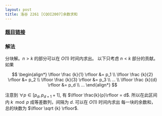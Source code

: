 ```yaml
---
layout: post
title: 洛谷 2261 [CQOI2007]余数求和
---
```


### [题目链接](https://www.luogu.org/problem/show?pid=2261)

### 解法
分块解。$n > k$ 的部分可以在 $O(1)$ 时间内求出。 以下只考虑  $n < k$ 部分的贡献。
如果

$$
\begin{align*}
\lfloor \frac {k}{1} \rfloor &= p_1 \\
\lfloor \frac {k}{2} \rfloor &= p_2 \\
\lfloor \frac {k}{3} \rfloor &= p_3 \\
... \\
\lfloor \frac {k}{d} \rfloor &= p_d \\
...
\end{align*}
$$

注意到 $\forall p \in [p_d, p_{d+1}+1]$, 有 $\lfloor \frac{k}{p}\rfloor = d$. 所以在此区间内 $k\mod p$ 成等差数列，间隔为 $d$. 可以在 $O(1)$ 时间内求出
每一块的余数和，总的块数为 $\lfloor \sqrt {k} \rfloor$.
